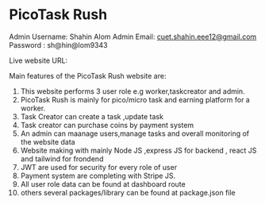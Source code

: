 # PicoTask Rush

Admin Username: Shahin Alom
Admin Email: cuet.shahin.eee12@gmail.com
Password : sh@hin@lom9343

Live website URL:

Main features of the PicoTask Rush website are:

1. This website performs 3 user role e.g worker,taskcreator and admin.
2. PicoTask Rush is mainly for pico/micro task and earning platform for a worker.
3. Task Creator can create a task ,update task
4. Task creator can purchase coins by payment system
5. An admin can maanage users,manage tasks and overall monitoring of the website data
6. Website making with mainly Node JS ,express JS for backend , react JS and tailwind for frondend
7. JWT are used for security for every role of user
8. Payment system are completing with Stripe JS.
9. All user role data can be found at dashboard route
10. others several packages/library can be found at package.json file
